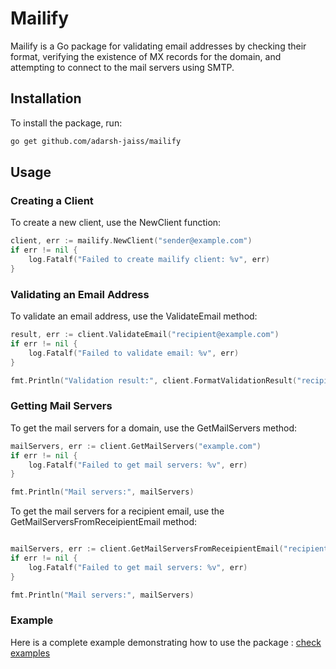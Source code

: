 # Mailify

Mailify is a Go package for validating email addresses by checking their format, verifying the existence of MX records for the domain, and attempting to connect to the mail servers using SMTP.

## Installation

To install the package, run:

```sh
go get github.com/adarsh-jaiss/mailify

```

## Usage

### Creating a Client

To create a new client, use the NewClient function:

```go
client, err := mailify.NewClient("sender@example.com")
if err != nil {
    log.Fatalf("Failed to create mailify client: %v", err)
}
```

### Validating an Email Address

To validate an email address, use the ValidateEmail method:

```go
result, err := client.ValidateEmail("recipient@example.com")
if err != nil {
    log.Fatalf("Failed to validate email: %v", err)
}

fmt.Println("Validation result:", client.FormatValidationResult("recipient@example.com", result))
```

### Getting Mail Servers
To get the mail servers for a domain, use the GetMailServers method:

```go
mailServers, err := client.GetMailServers("example.com")
if err != nil {
    log.Fatalf("Failed to get mail servers: %v", err)
}

fmt.Println("Mail servers:", mailServers)
```

To get the mail servers for a recipient email, use the GetMailServersFromReceipientEmail method:

```go

mailServers, err := client.GetMailServersFromReceipientEmail("recipient@example.com")
if err != nil {
    log.Fatalf("Failed to get mail servers: %v", err)
}

fmt.Println("Mail servers:", mailServers)
```

### Example
Here is a complete example demonstrating how to use the package : [check examples](https://github.com/Adarsh-jaiss/mailify/blob/main/cmd/mailify/main.go)
